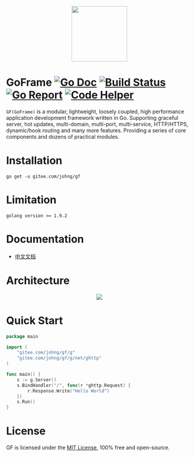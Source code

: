 <div align=center>
    <img src="https://gfer.me/cover.png" width="150"/>
</div>

# GoFrame [![Go Doc](https://godoc.org/github.com/johng-cn/gf?status.svg)](https://godoc.org/github.com/johng-cn/gf) [![Build Status](https://travis-ci.org/johng-cn/gf.svg?branch=master)](https://travis-ci.org/johng-cn/gf) [![Go Report](https://goreportcard.com/badge/github.com/johng-cn/gf)](https://goreportcard.com/report/github.com/johng-cn/gf) [![Code Helper](https://www.codetriage.com/johng-cn/gf)](https://www.codetriage.com/johng-cn/gf/badges/users.svg)

`GF(GoFrame)` is a modular, lightweight, loosely coupled, high performance application development framework written in Go. Supporting graceful server, hot updates, multi-domain, multi-port, multi-service, HTTP/HTTPS, dynamic/hook routing and many more features. Providing a series of core components and dozens of practical modules.

# Installation
```
go get -u gitee.com/johng/gf
```
# Limitation
```
golang version >= 1.9.2
```

# Documentation

* [中文文档](https://gfer.me/)

# Architecture
<div align=center>
<img src="https://gfer.me/images/arch.png"/>
</div>

# Quick Start

```go
package main

import (
    "gitee.com/johng/gf/g"
    "gitee.com/johng/gf/g/net/ghttp"
)

func main() {
    s := g.Server()
    s.BindHandler("/", func(r *ghttp.Request) {
        r.Response.Write("Hello World")
    })
    s.Run()
}
```

# License

GF is licensed under the [MIT License](LICENSE), 100% free and open-source.
